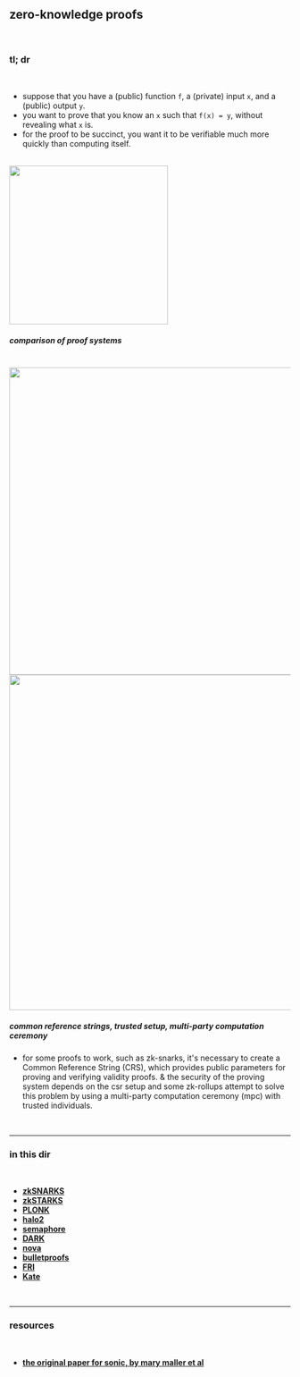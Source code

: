 ## zero-knowledge proofs

<br>

### tl; dr

<br>

* suppose that you have a (public) function `f`, a (private) input `x`, and a (public) output `y`. 
* you want to prove that you know an `x` such that  `f(x) = y`, without revealing what `x` is. 
* for the proof to be succinct, you want it to be verifiable much more quickly than computing itself.

<br>

<img width="284" src="https://user-images.githubusercontent.com/1130416/234407214-ed3974fd-85cc-471b-a08b-e2edf0efd1a2.png">

<br>

##### comparison of proof systems

<br>


<img width="550"  src="https://user-images.githubusercontent.com/1130416/234476377-f7c88f31-919f-4503-8b60-203ca9b0c06d.png">

<br>

<img width="600"  src="https://user-images.githubusercontent.com/1130416/234476566-df847c7f-b1ad-42cf-b5dd-85ba2cf7a997.png">



<br>

##### common reference strings, trusted setup, multi-party computation ceremony

* for some proofs to work, such as zk-snarks, it's necessary to create a Common Reference String (CRS), which provides public parameters for proving and verifying validity proofs. 
& the security of the proving system depends on the csr setup and some zk-rollups attempt to solve this problem by using a multi-party computation ceremony (mpc) with trusted individuals.


<br>

----

### in this dir

<br>

* **[zkSNARKS](zkSNARKS.md)**
* **[zkSTARKS](zkSTARKS.md)**
* **[PLONK](plonk.md)**
* **[halo2](halo2.md)**
* **[semaphore](semaphore.md)**
* **[DARK](dark.md)**
* **[nova](nova.md)**
* **[bulletproofs](bulletproofs.md)**
* **[FRI](fri.md)**
* **[Kate](kate.md)**


<br>

---

### resources

<br>

* **[the original paper for sonic, by mary maller et al](https://eprint.iacr.org/2019/099)**


